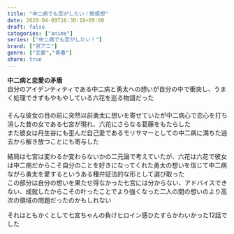 ```yaml
---
title: "中二病でも恋がしたい！戀感想"
date: 2020-04-09T16:30:10+09:00
draft: false
categories: ["anime"]
series: ["中二病でも恋がしたい！"]
brand: ["京アニ"]
genre: ["恋愛","青春"]
share: true
---
```

**中二病と恋愛の矛盾**  
自分のアイデンティティである中二病と勇太への想いが自分の中で衝突し、うまく処理できずもやもやしている六花を巡る物語だった  
　  
そんな彼女の目の前に突然以前勇太に想いを寄せていたが中二病心で恋心を打ち消した昔の女である七宮が現れ、六花にさらなる葛藤をもたらした  
また彼女は丹生谷にも歪んだ自己愛であるモリサマーとしての中二病に満ちた過去から解き放つことにも寄与した  

結局は七宮は変わるか変わらないかの二元論で考えていたが、六花は六花で彼女は中二病だからこそ自分のことを好きになってくれた勇太の想いを信じて中二病ながら勇太を愛するというある種弁証法的な形として選び取った  
この部分は自分の想いを果たせ得なかった七宮には分からない、アドバイスできない、成就したからこその叶ったことでより強くなった二人の間の想いのより高次の領域の問題だったのかもしれない  
  
それはともかくとして七宮ちゃんの負けヒロイン感ひたすらかわいかった12話でした